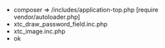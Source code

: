 - composer => /includes/application-top.php [require vendor/autoloader.php]
- xtc_draw_password_field.inc.php
- xtc_image.inc.php
- ok